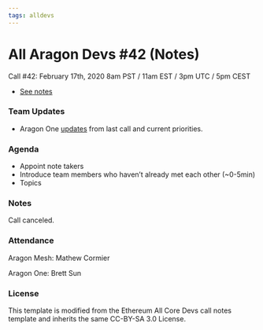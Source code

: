 ```yaml
---
tags: alldevs
---
```


# All Aragon Devs #42 (Notes)
Call #42: February 17th, 2020 8am PST / 11am EST / 3pm UTC / 5pm CEST

- [See notes](#notes)


### Team Updates

* Aragon One [updates](https://forum.aragon.org/t/all-aragon-devs-updates-and-planning-42/1866/2) from last call and current priorities.


### Agenda
* Appoint note takers
* Introduce team members who haven’t already met each other (~0-5min)
* Topics

### Notes

Call canceled.


### Attendance


Aragon Mesh: Mathew Cormier

Aragon One: Brett Sun


### License
This template is modified from the Ethereum All Core Devs call notes template and inherits the same CC-BY-SA 3.0 License.
